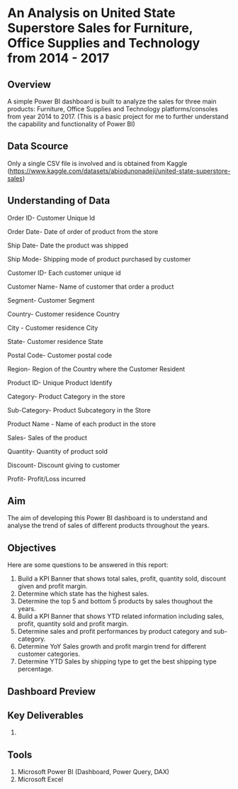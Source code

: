 # An Analysis on United State Superstore Sales for Furniture, Office Supplies and Technology from 2014 - 2017

## Overview
A simple Power BI dashboard is built to analyze the sales for three main products: Furniture, Office Supplies and Technology platforms/consoles from year 2014 to 2017.
(This is a basic project for me to further understand the capability and functionality of Power BI)

## Data Scource
Only a single CSV file is involved and is obtained from Kaggle (https://www.kaggle.com/datasets/abiodunonadeji/united-state-superstore-sales)

## Understanding of Data
Order ID- Customer Unique Id

Order Date- Date of order of product from the store

Ship Date- Date the product was shipped

Ship Mode- Shipping mode of product purchased by customer

Customer ID- Each customer unique id

Customer Name- Name of customer that order a product

Segment- Customer Segment

Country- Customer residence Country

City - Customer residence City

State- Customer residence State

Postal Code- Customer postal code

Region- Region of the Country where the Customer Resident

Product ID- Unique Product Identify

Category- Product Category in the store

Sub-Category- Product Subcategory in the Store

Product Name - Name of each product in the store

Sales- Sales of the product

Quantity- Quantity of product sold

Discount- Discount giving to customer

Profit- Profit/Loss incurred

## Aim
The aim of developing this Power BI dashboard is to understand and analyse the trend of sales of different products throughout the years.

## Objectives
Here are some questions to be answered in this report:
1. Build a KPI Banner that shows total sales, profit, quantity sold, discount given and profit margin.
2. Determine which state has the highest sales.
3. Determine the top 5 and bottom 5 products by sales thoughout the years.
4. Build a KPI Banner that shows YTD related information including sales, profit, quantity sold and profit margin.
5. Determine sales and profit performances by product category and sub-category.
6. Determine YoY Sales growth and profit margin trend for different customer categories.
7. Determine YTD Sales by shipping type to get the best shipping type percentage.

## Dashboard Preview

## Key Deliverables
1. 

## Tools
1. Microsoft Power BI (Dashboard, Power Query, DAX)
2. Microsoft Excel

